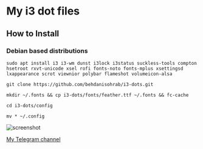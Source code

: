# My i3 dot files

## How to Install

### Debian based distributions

`sudo apt install i3 i3-wm dunst i3lock i3status suckless-tools compton hsetroot rxvt-unicode xsel rofi fonts-noto fonts-mplus xsettingsd lxappearance scrot viewnior polybar flameshot volumeicon-alsa`

`git clone https://github.com/behdanisohrab/i3-dots.git`

`mkdir ~/.fonts && cp i3-dots/fonts/feather.ttf ~/.fonts && fc-cache`

`cd i3-dots/config`

`mv * ~/.config`

 ![screenshot]()
 
 [My Telegram channel](https://t.me/sbstuff)